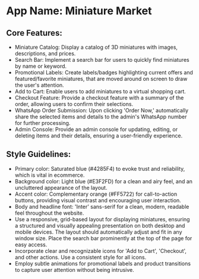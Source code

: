 # **App Name**: Miniature Market

## Core Features:

- Miniature Catalog: Display a catalog of 3D miniatures with images, descriptions, and prices.
- Search Bar: Implement a search bar for users to quickly find miniatures by name or keyword.
- Promotional Labels: Create labels/badges highlighting current offers and featured/favorite miniatures, that are moved around on screen to draw the user's attention.
- Add to Cart: Enable users to add miniatures to a virtual shopping cart.
- Checkout Feature: Provide a checkout feature with a summary of the order, allowing users to confirm their selections.
- WhatsApp Order Submission: Upon clicking 'Order Now,' automatically share the selected items and details to the admin's WhatsApp number for further processing.
- Admin Console: Provide an admin console for updating, editing, or deleting items and their details, ensuring a user-friendly experience.

## Style Guidelines:

- Primary color: Saturated blue (#4285F4) to evoke trust and reliability, which is vital in ecommerce.
- Background color: Light blue (#E3F2FD) for a clean and airy feel, and an uncluttered appearance of the layout.
- Accent color: Complementary orange (#FF5722) for call-to-action buttons, providing visual contrast and encouraging user interaction.
- Body and headline font: 'Inter' sans-serif for a clean, modern, readable feel throughout the website.
- Use a responsive, grid-based layout for displaying miniatures, ensuring a structured and visually appealing presentation on both desktop and mobile devices.  The layout should automatically adjust and fit in any window size. Place the search bar prominently at the top of the page for easy access.
- Incorporate clear and recognizable icons for 'Add to Cart', 'Checkout', and other actions. Use a consistent style for all icons.
- Employ subtle animations for promotional labels and product transitions to capture user attention without being intrusive.